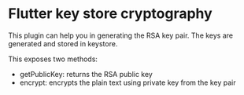 # Flutter key store cryptography

This plugin can help you in generating the RSA key pair. The keys are generated and stored in keystore.

This exposes two methods:
* getPublicKey: returns the RSA public key
* encrypt: encrypts the plain text using private key from the key pair
